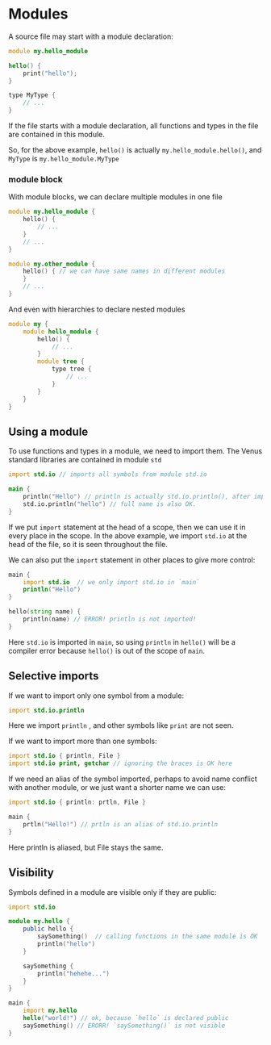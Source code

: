 # Modules

A source file may start with a module declaration:

```d
module my.hello_module

hello() {
	print("hello");
}

type MyType { 
	// ...
}
```

If the file starts with a module declaration, all functions and types in the file are contained in this module.

So, for the above example, `hello()` is actually `my.hello_module.hello()`, and `MyType` is `my.hello_module.MyType`

### module block

With module blocks, we can declare multiple modules in one file

```d
module my.hello_module {
	hello() {
		// ...
	}
	// ...
}

module my.other_module {
	hello() { // we can have same names in different modules
	}
	// ...
}
```

And even with hierarchies to declare nested modules

```d
module my {
	module hello_module {
		hello() {
			// ...
		}
		module tree {
			type tree {
				// ...
			}
		}
	}
}
```

## Using a module

To use functions and types in a module, we need to import them.
The Venus standard libraries are contained in module `std`

```d
import std.io // imports all symbols from module std.io

main {
	println("Hello") // println is actually std.io.println(), after import, we can use the simple name instead of full name
	std.io.println("hello") // full name is also OK.
}
```

If we put `import` statement at the head of a scope, then we can use it in every place in the scope.
In the above example, we import `std.io` at the head of the file, so it is seen throughout the file.

We can also put the `import` statement in other places to give more control:

```d
main {
	import std.io  // we only import std.io in `main`
	println("Hello")
}

hello(string name) {
	println(name) // ERROR! println is not imported!
}
```

Here `std.io` is imported in `main`, so using `println` in `hello()` will be a compiler error because `hello()` is out of the scope of `main`.

## Selective imports

If we want to import only one symbol from a module:

```d
import std.io.println
```

Here we import `println` , and other symbols like `print` are not seen.

If we want to import more than one symbols:

```d
import std.io { println, File }
import std.io print, getchar // ignoring the braces is OK here
```

If we need an alias of the symbol imported, perhaps to avoid name conflict with another module, 
or we just want a shorter name
we can use:

```d
import std.io { println: prtln, File }

main {
	prtln("Hello!") // prtln is an alias of std.io.println
}
```

Here println is aliased, but File stays the same.

## Visibility

Symbols defined in a module are visible only if they are public:

```d
import std.io

module my.hello {
	public hello {
		saySomething()  // calling functions in the same module is OK
		println("hello")
	}

	saySomething {
		println("hehehe...")
	}
}

main {
	import my.hello
	hello("world!") // ok, because `hello` is declared public
	saySomething() // ERORR! `saySomething()` is not visible
}
```

